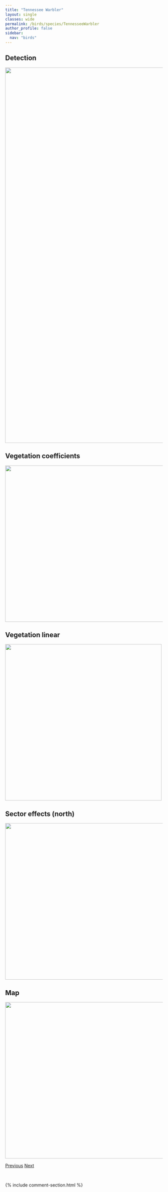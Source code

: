 ```yaml
---
title: "Tennessee Warbler"
layout: single
classes: wide
permalink: /birds/species/TennesseeWarbler
author_profile: false
sidebar:
  nav: "birds"
---
```


<h2>Detection</h2>

<a href="https://drive.google.com/uc?export=view&id=14xSoBeH8C2T9PepX0EzFk0b2ID8mgP7N">
<img src="https://drive.google.com/uc?export=view&id=14xSoBeH8C2T9PepX0EzFk0b2ID8mgP7N" height = "1200" width = "800">
</a>

<h2>Vegetation coefficients</h2>

<a href="https://drive.google.com/uc?export=view&id=1mjAxc41VMzhlmnzMccw0sxE0TmOZ93I4">
<img src="https://drive.google.com/uc?export=view&id=1mjAxc41VMzhlmnzMccw0sxE0TmOZ93I4" height = "500" width = "1000">
</a>

<h2>Vegetation linear</h2>

<a href="https://drive.google.com/uc?export=view&id=1Qiu-G-nuMi7_9amZPu3z2VWLowWh-4iA">
<img src="https://drive.google.com/uc?export=view&id=1Qiu-G-nuMi7_9amZPu3z2VWLowWh-4iA" height = "500" width = "500">
</a>

<h2>Sector effects (north)</h2>

<a href="https://drive.google.com/uc?export=view&id=1Lx6heXxr_Zj6TkndhGxqBoWIRBFWFQHv">
<img src="https://drive.google.com/uc?export=view&id=1Lx6heXxr_Zj6TkndhGxqBoWIRBFWFQHv" height = "500" width = "1000">
</a>

<h2>Map</h2>

<a href="https://drive.google.com/uc?export=view&id=1c0pVoc_6y68c-g4xozDQlFRvs7Zd_DFx">
<img src="https://drive.google.com/uc?export=view&id=1c0pVoc_6y68c-g4xozDQlFRvs7Zd_DFx" height = "500" width = "1500">
</a>

<a href="/birds/species/SwainsonsThrush/" class="pagination--pager" title="Swainson's Thrush">Previous</a> <a href="/birds/species/TownsendsSolitaire/" class="pagination--pager" title="Townsend's Solitaire">Next</a>

<p>&nbsp;</p>

{% include comment-section.html %}
